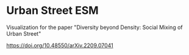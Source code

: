 # Urban Street ESM
Visualization for the paper "Diversity beyond Density: Social Mixing of Urban Street"

https://doi.org/10.48550/arXiv.2209.07041

